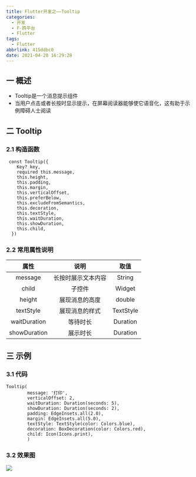 ```yaml
---
title: Flutter开发之——Tooltip
categories:
  - 开发
  - F-跨平台
  - Flutter
tags:
  - Flutter
abbrlink: 415ddbc0
date: 2021-04-20 16:29:28
---
```

## 一 概述

* Tooltip是一个消息提示组件
* 当用户点击或者长按时显示提示，在屏幕阅读器能够使它语音化，这有助于示例障碍人士阅读

<!--more-->

## 二 Tooltip

### 2.1 构造函数

```
 const Tooltip({
    Key? key,
    required this.message,
    this.height,
    this.padding,
    this.margin,
    this.verticalOffset,
    this.preferBelow,
    this.excludeFromSemantics,
    this.decoration,
    this.textStyle,
    this.waitDuration,
    this.showDuration,
    this.child,
  })
```

### 2.2 常用属性说明

|     属性     |        说明        |   取值    |
| :----------: | :----------------: | :-------: |
|   message    | 长按时展示文本内容 |  String   |
|    child     |       子控件       |  Widget   |
|    height    |   展现消息的高度   |  double   |
|  textStyle   |   展现消息的样式   | TextStyle |
| waitDuration |      等待时长      | Duration  |
| showDuration |      展示时长      | Duration  |

## 三 示例

### 3.1 代码

```
Tooltip(
        message: '打印',
        verticalOffset: 2,
        waitDuration: Duration(seconds: 5),
        showDuration: Duration(seconds: 2),
        padding: EdgeInsets.all(2.0),
        margin: EdgeInsets.all(5.0),
        textStyle: TextStyle(color: Colors.blue),
        decoration: BoxDecoration(color: Colors.red),
        child: Icon(Icons.print),
        )
```

### 3.2 效果图

![][1]



[1]:https://raw.githubusercontent.com/PGzxc/CDN/master/blog-flutter/flutter-tooltip-sample.gif
